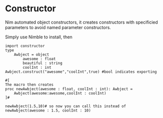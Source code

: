 # Constructor
Nim automated object constructors, it creates constructors with specificied parameters to avoid named parameter constructors.

Simply use Nimble to install, then
```
import constructor
type
    Awbject = object
        awesome : float
        beautiful : string
        coolInt : int
Awbject.construct("awesome","coolInt",true) #bool indicates exporting

#[
The macro then creates
proc newAwbject(awesome : float, coolInt : int): Awbject =
    Awbject(awesome:awesome,coolInt : coolInt)
]#

newAwbject(1.5,10)# so now you can call this instead of
newAwbject(awesome : 1.5, coolInt : 10)